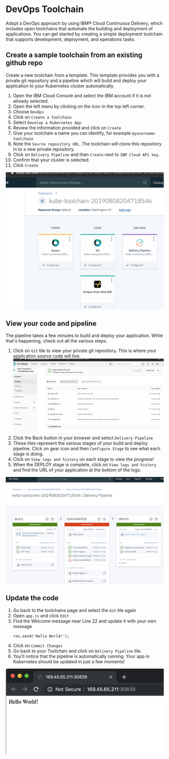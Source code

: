 # DevOps Toolchain
Adopt a DevOps approach by using IBM® Cloud Continuous Delivery, which includes open toolchains that automate the building and deployment of applications. You can get started by creating a simple deployment toolchain that supports development, deployment, and operations tasks.

## Create a sample toolchain from an existing github repo
Create a new toolchain from a template. This template provides you with a private git repository and a pipeline which will build and deploy your application to your Kubernetes cluster automatically. 

1. Open the IBM Cloud Console and select the IBM account if it is not already selected.
2. Open the left menu by clicking on the icon in the top left corner.
3. Choose `DevOps`
4. Click on `Create a Toolchain`
5. Select `Develop a Kubernetes App`
6. Review the information provided and click on `Create`
7. Give your toolchain a name you can identify, for example `myusername-toolchain`
8. Note the `Source repository URL`. The toolchain will clone this repository in to a new private repository. 
9. Click on `Delivery Pipeline` and then `Create` next to `IBM Cloud API key`.
10. Confirm that your cluster is selected.
11. Click `Create`

![](../README_images/toolchain-home.png)
## View your code and pipeline
The pipeline takes a few minutes to build and deploy your application. While that's happening, check out all the various steps.

1. Click on `Git` tile to view your private git repository. This is where your application source code will live.
   ![](../README_images/toolchain-git.png)
2. Click the Back button in your browser and select `Delivery Pipeline`
3. These tiles represent the various stages of your build and deploy pipeline. Click on gear icon and then `Configure Stage` to see what each stage is doing.
4. Click on `View logs and history` on each stage to view the progress!
5. When the DEPLOY stage is complete, click on `View logs and history` and find the URL of your application at the bottom of the logs. 

![](../README_images/toolchain-pipeline.png)

## Update the code
1. Go back to the toolchains page and select the `Git` tile again
2. Open `app.js` and click `Edit`
3. Find the Welcome message near Line 22 and update it with your own message
   ```
   res.send('Hello World!');
   ```
4. Click on `Commit Changes` 
5. Go back to your Toolchain and click on `Delivery Pipeline` tile.
6. You'll notice that the pipeline is automatically running. Your app in Kubernetes should be updated in just a few moments!

![](../README_images/toolchain-helloworld.png)
